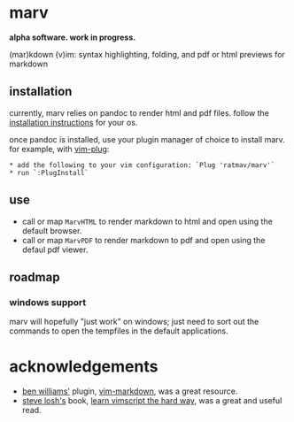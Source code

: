 marv
====

**alpha software. work in progress.**

(mar)kdown (v)im: syntax highlighting, folding, and pdf or html previews for markdown

## installation

currently, marv relies on pandoc to render html and pdf files. follow the [installation instructions](https://pandoc.org/installing.html) for your os.

once pandoc is installed, use your plugin manager of choice to install marv. for example, with [vim-plug](https://github.com/junegunn/vim-plug):

    * add the following to your vim configuration: `Plug 'ratmav/marv'`
    * run `:PlugInstall`

## use

* call or map `MarvHTML` to render markdown to html and open using the default browser.
* call or map `MarvPDF` to render markdown to pdf and open using the defaul pdf viewer.

## roadmap

### windows support

marv will hopefully "just work" on windows; just need to sort out the commands to open the tempfiles in the default applications.

# acknowledgements

* [ben williams'](https://plasticboy.com/) plugin, [vim-markdown](https://github.com/plasticboy/vim-markdown), was a great resource.
* [steve losh's](https://stevelosh.com/) book, [learn vimscript the hard way](https://learnvimscriptthehardway.stevelosh.com/), was a great and useful read.
